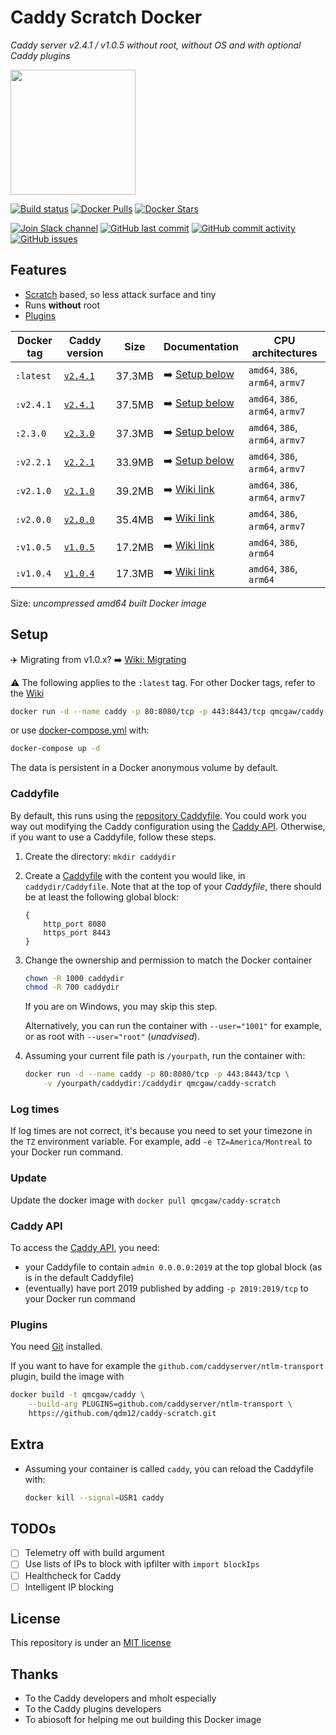 # Caddy Scratch Docker

*Caddy server v2.4.1 / v1.0.5 without root, without OS and with optional Caddy plugins*

<img height="200" src="https://raw.githubusercontent.com/qdm12/caddy-scratch/master/title.svg">

[![Build status](https://github.com/qdm12/caddy-scratch/workflows/Buildx%20latest/badge.svg)](https://github.com/qdm12/caddy-scratch/actions?query=workflow%3A%22Buildx+latest%22)
[![Docker Pulls](https://img.shields.io/docker/pulls/qmcgaw/caddy-scratch.svg)](https://hub.docker.com/r/qmcgaw/caddy-scratch)
[![Docker Stars](https://img.shields.io/docker/stars/qmcgaw/caddy-scratch.svg)](https://hub.docker.com/r/qmcgaw/caddy-scratch)

[![Join Slack channel](https://img.shields.io/badge/slack-@qdm12-yellow.svg?logo=slack)](https://join.slack.com/t/qdm12/shared_invite/enQtOTE0NjcxNTM1ODc5LTYyZmVlOTM3MGI4ZWU0YmJkMjUxNmQ4ODQ2OTAwYzMxMTlhY2Q1MWQyOWUyNjc2ODliNjFjMDUxNWNmNzk5MDk)
[![GitHub last commit](https://img.shields.io/github/last-commit/qdm12/caddy-scratch.svg)](https://github.com/qdm12/caddy-scratch/issues)
[![GitHub commit activity](https://img.shields.io/github/commit-activity/y/qdm12/caddy-scratch.svg)](https://github.com/qdm12/caddy-scratch/issues)
[![GitHub issues](https://img.shields.io/github/issues/qdm12/caddy-scratch.svg)](https://github.com/qdm12/caddy-scratch/issues)

## Features

- [Scratch](https://hub.docker.com/_/scratch/) based, so less attack surface and tiny
- Runs **without** root
- [Plugins](#Plugins)

| Docker tag | Caddy version | Size | Documentation | CPU architectures |
| --- | --- | --- | --- | --- |
| `:latest` | [`v2.4.1`](https://github.com/caddyserver/caddy/releases/tag/v2.4.1) | 37.3MB | ➡️ [Setup below](#Setup) | `amd64`, `386`, `arm64`, `armv7` |
| `:v2.4.1` | [`v2.4.1`](https://github.com/caddyserver/caddy/releases/tag/v2.4.1) | 37.5MB | ➡️ [Setup below](#Setup) | `amd64`, `386`, `arm64`, `armv7` |
| `:2.3.0` | [`v2.3.0`](https://github.com/caddyserver/caddy/releases/tag/v2.3.0) | 37.3MB | ➡️ [Setup below](#Setup) | `amd64`, `386`, `arm64`, `armv7` |
| `:v2.2.1` | [`v2.2.1`](https://github.com/caddyserver/caddy/releases/tag/v2.2.1) | 33.9MB | ➡️ [Setup below](#Setup) | `amd64`, `386`, `arm64`, `armv7` |
| `:v2.1.0` | [`v2.1.0`](https://github.com/caddyserver/caddy/releases/tag/v2.1.0) | 39.2MB | ➡️ [Wiki link](https://github.com/qdm12/caddy-scratch/wiki/Caddy-v2.1.0) | `amd64`, `386`, `arm64`, `armv7` |
| `:v2.0.0` | [`v2.0.0`](https://github.com/caddyserver/caddy/releases/tag/v2.0.0) | 35.4MB | ➡️ [Wiki link](https://github.com/qdm12/caddy-scratch/wiki/Caddy-v2.0.0) | `amd64`, `386`, `arm64`, `armv7` |
| `:v1.0.5` | [`v1.0.5`](https://github.com/caddyserver/caddy/releases/tag/v1.0.5) | 17.2MB | ➡️ [Wiki link](https://github.com/qdm12/caddy-scratch/wiki/Caddy-v1.0.5) | `amd64`, `386`, `arm64` |
| `:v1.0.4` | [`v1.0.4`](https://github.com/caddyserver/caddy/releases/tag/v1.0.4) | 17.3MB | ➡️ [Wiki link](https://github.com/qdm12/caddy-scratch/wiki/Caddy-v1.0.4) | `amd64`, `386`, `arm64` |

Size: *uncompressed amd64 built Docker image*

## Setup

✈️ Migrating from v1.0.x? ➡️ [Wiki: Migrating](https://github.com/qdm12/caddy-scratch/wiki/Migrating)

⚠️ The following applies to the `:latest` tag. For other Docker tags, refer to the [Wiki](https://github.com/qdm12/caddy-scratch/wiki/)

```sh
docker run -d --name caddy -p 80:8080/tcp -p 443:8443/tcp qmcgaw/caddy-scratch
```

or use [docker-compose.yml](https://github.com/qdm12/caddy-scratch/blob/master/docker-compose.yml) with:

```sh
docker-compose up -d
```

The data is persistent in a Docker anonymous volume by default.

### Caddyfile

By default, this runs using the [repository Caddyfile](https://github.com/qdm12/caddy-scratch/blob/master/Caddyfile).
You could work you way out modifying the Caddy configuration using the [Caddy API](#Caddy-API). Otherwise, if you want to use a Caddyfile, follow these steps.

1. Create the directory: `mkdir caddydir`
1. Create a [Caddyfile](https://caddyserver.com/docs/caddyfile) with the content you would like, in `caddydir/Caddyfile`.
   Note that at the top of your *Caddyfile*, there should be at least the following global block:

    ```Caddyfile
    {
        http_port 8080
        https_port 8443
    }
    ```

1. Change the ownership and permission to match the Docker container

    ```sh
    chown -R 1000 caddydir
    chmod -R 700 caddydir
    ```

    If you are on Windows, you may skip this step.

    Alternatively, you can run the container with `--user="1001"` for example, or as root with `--user="root"` (*unadvised*).

1. Assuming your current file path is `/yourpath`, run the container with:

    ```sh
    docker run -d --name caddy -p 80:8080/tcp -p 443:8443/tcp \
        -v /yourpath/caddydir:/caddydir qmcgaw/caddy-scratch
    ```

### Log times

If log times are not correct, it's because you need to set your timezone in the `TZ` environment variable. For example, add `-e TZ=America/Montreal` to your Docker run command.

### Update

Update the docker image with `docker pull qmcgaw/caddy-scratch`

### Caddy API

To access the [Caddy API](https://caddyserver.com/docs/api), you need:

- your Caddyfile to contain `admin 0.0.0.0:2019` at the top global block (as is in the default Caddyfile)
- (eventually) have port 2019 published by adding `-p 2019:2019/tcp` to your Docker run command

### Plugins

You need [Git](https://git-scm.com/downloads) installed.

If you want to have for example the `github.com/caddyserver/ntlm-transport` plugin, build the image with

```sh
docker build -t qmcgaw/caddy \
    --build-arg PLUGINS=github.com/caddyserver/ntlm-transport \
    https://github.com/qdm12/caddy-scratch.git
```

## Extra

- Assuming your container is called `caddy`, you can reload the Caddyfile with:

    ```sh
    docker kill --signal=USR1 caddy
    ```

## TODOs

- [ ] Telemetry off with build argument
- [ ] Use lists of IPs to block with ipfilter with `import blockIps`
- [ ] Healthcheck for Caddy
- [ ] Intelligent IP blocking

## License

This repository is under an [MIT license](https://github.com/qdm12/caddy-scratch/master/license)

## Thanks

- To the Caddy developers and mholt especially
- To the Caddy plugins developers
- To abiosoft for helping me out building this Docker image

